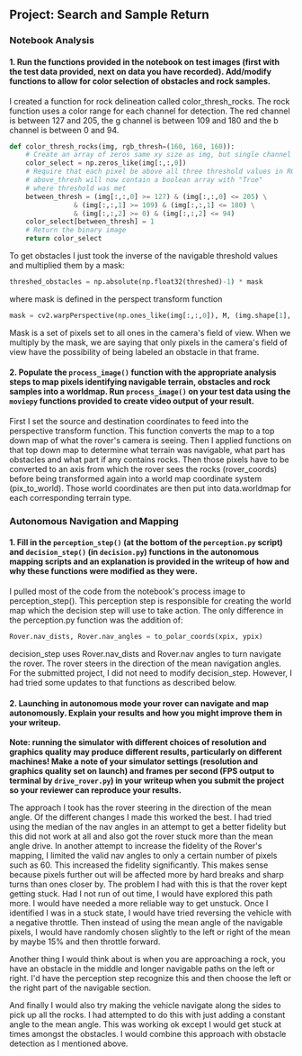 ## Project: Search and Sample Return

### Notebook Analysis
#### 1. Run the functions provided in the notebook on test images (first with the test data provided, next on data you have recorded). Add/modify functions to allow for color selection of obstacles and rock samples.
I created a function for rock delineation called color_thresh_rocks.
The rock function uses a color range for each channel for detection. The red channel
is between 127 and 205, the g channel is between 109 
and 180 and the b channel is between 0 and 94.

```python
def color_thresh_rocks(img, rgb_thresh=(160, 160, 160)):
    # Create an array of zeros same xy size as img, but single channel
    color_select = np.zeros_like(img[:,:,0])
    # Require that each pixel be above all three threshold values in RGB
    # above_thresh will now contain a boolean array with "True"
    # where threshold was met   
    between_thresh = (img[:,:,0] >= 127) & (img[:,:,0] <= 205) \
                & (img[:,:,1] >= 109) & (img[:,:,1] <= 180) \
                & (img[:,:,2] >= 0) & (img[:,:,2] <= 94)
    color_select[between_thresh] = 1
    # Return the binary image  
    return color_select
```

To get obstacles I just took the inverse of the navigable threshold values and multiplied them by a mask:

```python
threshed_obstacles = np.absolute(np.float32(threshed)-1) * mask
```

where mask is defined in the perspect transform function 

```python
mask = cv2.warpPerspective(np.ones_like(img[:,:,0]), M, (img.shape[1], img.shape[0]))
```

Mask is a set of pixels set to all ones in the camera's field of view. When we multiply by the mask, we are saying that
only pixels in the camera's field of view have the possibility of being labeled an obstacle in that frame.


#### 2. Populate the `process_image()` function with the appropriate analysis steps to map pixels identifying navigable terrain, obstacles and rock samples into a worldmap.  Run `process_image()` on your test data using the `moviepy` functions provided to create video output of your result. 
First I set the source and destination coordinates to feed into the perspective transform function. This
function converts the map to a top down map of what the rover's camera is seeing. Then I applied functions
on that top down map to determine what terrain was navigable, what part has obstacles and what part if any
contains rocks. Then those pixels have to be converted to an axis from which the rover sees the rocks
(rover_coords) before being transformed again into a world map coordinate system (pix_to_world). Those world
coordinates are then put into data.worldmap for each corresponding terrain type.


### Autonomous Navigation and Mapping

#### 1. Fill in the `perception_step()` (at the bottom of the `perception.py` script) and `decision_step()` (in `decision.py`) functions in the autonomous mapping scripts and an explanation is provided in the writeup of how and why these functions were modified as they were.

I pulled most of the code from the notebook's process image to perception_step(). This perception step is 
responsible for creating the world map which the decision step will use to take action. The only 
difference in the perception.py function was the addition of:

```python
Rover.nav_dists, Rover.nav_angles = to_polar_coords(xpix, ypix)
```
decision_step uses Rover.nav_dists and Rover.nav angles to turn navigate the rover. The rover 
steers in the direction of the mean navigation angles. For the submitted project, I did not need
to modify decision_step. However, I had tried some updates to that functions as described below.

#### 2. Launching in autonomous mode your rover can navigate and map autonomously.  Explain your results and how you might improve them in your writeup.  

**Note: running the simulator with different choices of resolution and graphics quality may produce different results, particularly on different machines!  Make a note of your simulator settings (resolution and graphics quality set on launch) and frames per second (FPS output to terminal by `drive_rover.py`) in your writeup when you submit the project so your reviewer can reproduce your results.**

The approach I took has the rover steering in the direction of the mean angle. Of the different
changes I made this worked the best. I had tried using the median of the nav angles in an attempt
to get a better fidelity but this did not work at all and also got the rover stuck more than the mean 
angle drive. In another attempt to increase the fidelity of the Rover's mapping, I limited the valid nav
angles to only a certain number of pixels such as 60. This increased the fidelity significantly. This
makes sense because pixels further out will be affected more by hard breaks and sharp turns than ones
closer by. The problem I had with this is that the rover kept getting stuck. Had I not run of out time,
I would have explored this path more. I would have needed a more reliable way to get unstuck. Once 
I identified I was in a stuck state, I would have tried reversing the vehicle with a negative throttle.
Then instead of using the mean angle of the navigable pixels, I would have randomly chosen slightly to the
left or right of the mean by maybe 15% and then throttle forward. 

Another thing I would think about is when you are approaching a rock, you have an obstacle in the middle and
longer navigable paths on the left or right. I'd have the perception step recognize this and then choose
the left or the right part of the navigable section.

And finally I would also try making the vehicle navigate along the sides to pick up all the rocks. I had attempted
to do this with just adding a constant angle to the mean angle. This was working ok except I would get
stuck at times amongst the obstacles. I would combine this approach with obstacle detection as I mentioned
above.



